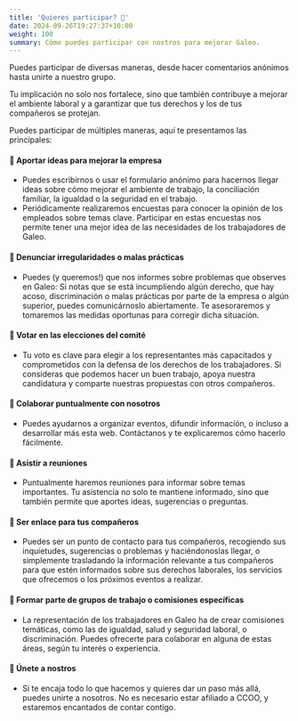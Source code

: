 ```yaml
---
title: 'Quieres participar? 🙋'
date: 2024-09-26T19:27:37+10:00
weight: 100
summary: Cómo puedes participar con nostros para mejorar Galeo.
---
```


Puedes participar de diversas maneras, desde hacer comentarios anónimos hasta unirte a nuestro grupo.

Tu implicación no solo nos fortalece, sino que también contribuye a mejorar el ambiente laboral y a garantizar que tus derechos y los de tus compañeros se protejan.

Puedes participar de múltiples maneras, aquí te presentamos las principales:

#### 📌 Aportar ideas para mejorar la empresa

- Puedes escribirnos o usar el formulario anónimo para hacernos llegar ideas sobre cómo mejorar el ambiente de trabajo, la conciliación familiar, la igualdad o la seguridad en el trabajo.
- Periódicamente realizaremos encuestas para conocer la opinión de los empleados sobre temas clave. Participar en estas encuestas nos permite tener una mejor idea de las necesidades de los trabajadores de Galeo.

#### 📌 Denunciar irregularidades o malas prácticas

- Puedes (y queremos!) que nos informes sobre problemas que observes en Galeo: Si notas que se está incumpliendo algún derecho, que hay acoso, discriminación o malas prácticas por parte de la empresa o algún superior, puedes comunicárnoslo abiertamente. Te asesoraremos y tomaremos las medidas oportunas para corregir dicha situación.

#### 📌 Votar en las elecciones del comité

- Tu voto es clave para elegir a los representantes más capacitados y comprometidos con la defensa de los derechos de los trabajadores. Si consideras que podemos hacer un buen trabajo, apoya nuestra candidatura y comparte nuestras propuestas con otros compañeros.

#### 📌 Colaborar puntualmente con nosotros

- Puedes ayudarnos a organizar eventos, difundir información, o incluso a desarrollar más esta web. Contáctanos y te explicaremos cómo hacerlo fácilmente.

#### 📌 Asistir a reuniones

- Puntualmente haremos reuniones para informar sobre temas importantes. Tu asistencia no solo te mantiene informado, sino que también permite que aportes ideas, sugerencias o preguntas.

#### 📌 Ser enlace para tus compañeros

- Puedes ser un punto de contacto para tus compañeros, recogiendo sus inquietudes, sugerencias o problemas y haciéndonoslas llegar, o simplemente trasladando la información relevante a tus compañeros para que estén informados sobre sus derechos laborales, los servicios que ofrecemos o los próximos eventos a realizar.

#### 📌 Formar parte de grupos de trabajo o comisiones específicas

- La representación de los trabajadores en Galeo ha de crear comisiones temáticas, como las de igualdad, salud y seguridad laboral, o discriminación. Puedes ofrecerte para colaborar en alguna de estas áreas, según tu interés o experiencia.

#### 📌 Únete a nostros

- Si te encaja todo lo que hacemos y quieres dar un paso más allá, puedes unirte a nosotros. No es necesario estar afiliado a CCOO, y estaremos encantados de contar contigo.

<!--more-->